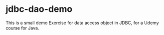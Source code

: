 # jdbc-dao-demo

This is a small demo Exercise for data access object in JDBC, for a Udemy course for Java.
